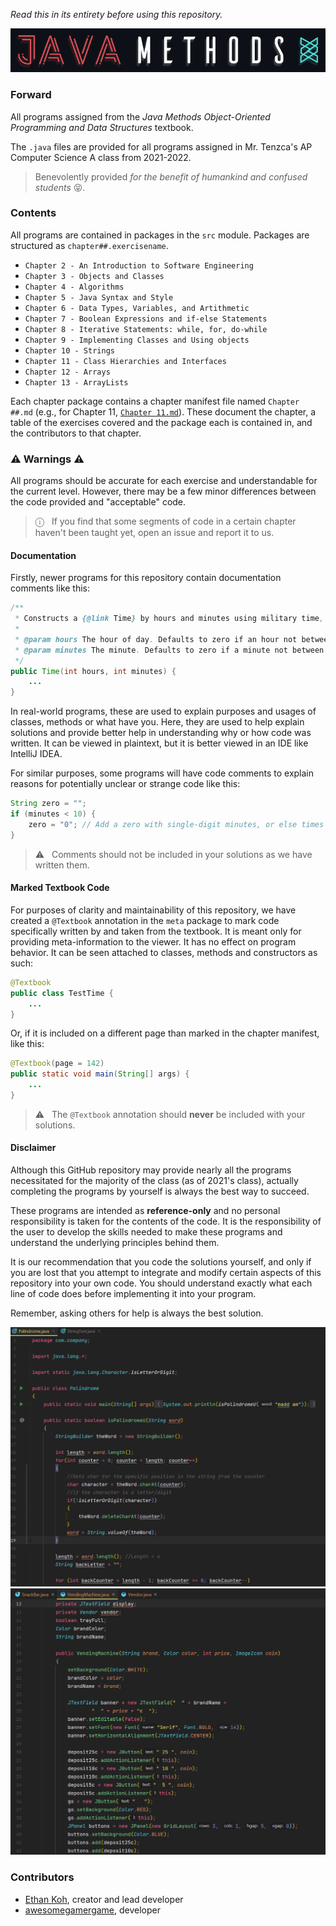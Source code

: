 *Read this in its entirety before using this repository.*

![Logo](src/main/res/Logo.png)

### Forward
All programs assigned from the *Java Methods Object-Oriented Programming and Data Structures* textbook.
  
The `.java` files are provided for all programs assigned in Mr. Tenzca's AP Computer Science A class from 2021-2022. 

> Benevolently provided *for the benefit of humankind and confused students* 😝.

### Contents
All programs are contained in packages in the `src` module. Packages are structured as `chapter##.exercisename`.

  - `Chapter 2 - An Introduction to Software Engineering`
  - `Chapter 3 - Objects and Classes`
  - `Chapter 4 - Algorithms`
  - `Chapter 5 - Java Syntax and Style`
  - `Chapter 6 - Data Types, Variables, and Artithmetic`
  - `Chapter 7 - Boolean Expressions and if-else Statements`
  - `Chapter 8 - Iterative Statements: while, for, do-while`
  - `Chapter 9 - Implementing Classes and Using objects`
  - `Chapter 10 - Strings`
  - `Chapter 11 - Class Hierarchies and Interfaces`
  - `Chapter 12 - Arrays`
  - `Chapter 13 - ArrayLists`

Each chapter package contains a chapter manifest file named `Chapter ##.md` (e.g., for Chapter 11, 
[`Chapter 11.md`](src/main/java/chapter11/Chapter%2011.md)). These document the chapter, a table of the exercises
covered and the package each is contained in, and the contributors to that chapter.

### ⚠ Warnings ⚠
All programs should be accurate for each exercise and understandable for the current level. However, there may be a few
minor differences between the code provided and "acceptable" code.

> ⓘ&nbsp;&nbsp; If you find that some segments of code in a certain chapter haven't been taught yet, open an issue and
> report it to us.

#### Documentation
Firstly, newer programs for this repository contain documentation comments like this:

```java
/**
 * Constructs a {@link Time} by hours and minutes using military time, e.g., 23:00 instead of 11:00 PM.
 * 
 * @param hours The hour of day. Defaults to zero if an hour not between 0 and 23 is not given.
 * @param minutes The minute. Defaults to zero if a minute not between 0 and 59 is not given.
 */
public Time(int hours, int minutes) {
    ...
}
```

In real-world programs, these are used to explain purposes and usages of classes, methods or what have you. Here, they
are used to help explain solutions and provide better help in understanding why or how code was written. It can be
viewed in plaintext, but it is better viewed in an IDE like IntelliJ IDEA.

For similar purposes, some programs will have code comments to explain reasons for potentially unclear or strange code
like this:

```java
String zero = "";
if (minutes < 10) {
    zero = "0"; // Add a zero with single-digit minutes, or else times can show up as 12:0 or 3:8.
}
```

> ⚠&nbsp;&nbsp; Comments should not be included in your solutions as we have written them.

#### Marked Textbook Code

For purposes of clarity and maintainability of this repository, we have created a `@Textbook` annotation in the `meta`
package to mark code specifically written by and taken from the textbook. It is meant only for providing 
meta-information to the viewer. It has no effect on program behavior. It can be seen attached to classes, methods and 
constructors as such:

```java
@Textbook
public class TestTime {
    ...
}
```

Or, if it is included on a different page than marked in the chapter manifest, like this:

```java
@Textbook(page = 142)
public static void main(String[] args) {
    ...
}
```

> ⚠&nbsp;&nbsp; The `@Textbook` annotation should **never** be included with your solutions.

#### Disclaimer

Although this GitHub repository may provide nearly all the programs necessitated for the majority of the class (as of 
2021's class), actually completing the programs by yourself is always the best way to succeed. 

These programs are intended as **reference-only** and no personal responsibility is taken for the contents of the code. 
It is the responsibility of the user to develop the skills needed to make these programs and understand the underlying
principles behind them.

It is our recommendation that you code the solutions yourself, and only if you are lost that you attempt to integrate 
and modify certain aspects of this repository into your own code. You should understand exactly what each line of code 
does before implementing it into your program. 

Remember, asking others for help is always the best solution.
  
![SampleCode](src/main/res/CodeSample.png)
![SampleCode2](src/main/res/CodeSample2.png)

### Contributors
- [Ethan Koh](https://github.com/ArsiaC01), creator and lead developer
- [awesomegamergame](https://github.com/awesomegamergame), developer